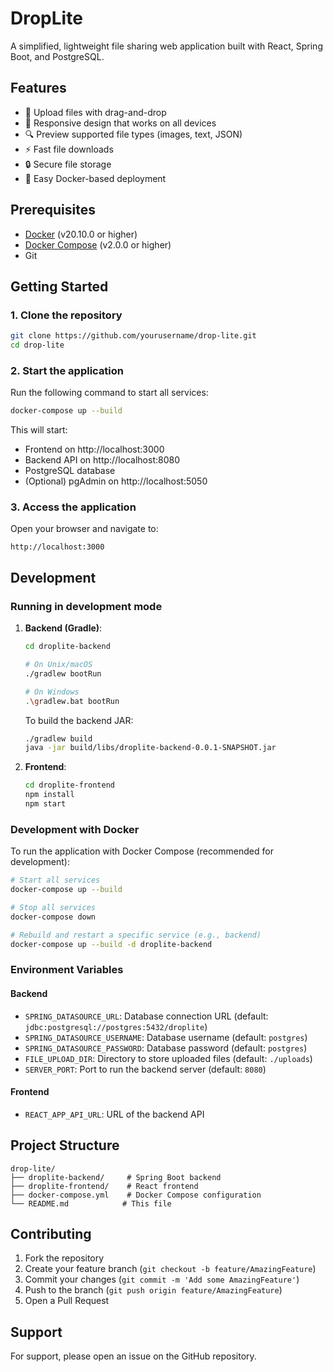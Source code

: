 # DropLite

A simplified, lightweight file sharing web application built with React, Spring Boot, and PostgreSQL.

## Features

- 📁 Upload files with drag-and-drop
- 📱 Responsive design that works on all devices
- 🔍 Preview supported file types (images, text, JSON)
- ⚡ Fast file downloads
- 🔒 Secure file storage
- 🐳 Easy Docker-based deployment

## Prerequisites

- [Docker](https://docs.docker.com/get-docker/) (v20.10.0 or higher)
- [Docker Compose](https://docs.docker.com/compose/install/) (v2.0.0 or higher)
- Git

## Getting Started

### 1. Clone the repository

```bash
git clone https://github.com/yourusername/drop-lite.git
cd drop-lite
```

### 2. Start the application

Run the following command to start all services:

```bash
docker-compose up --build
```

This will start:
- Frontend on http://localhost:3000
- Backend API on http://localhost:8080
- PostgreSQL database
- (Optional) pgAdmin on http://localhost:5050

### 3. Access the application

Open your browser and navigate to:

```
http://localhost:3000
```

## Development

### Running in development mode

1. **Backend (Gradle)**:
   ```bash
   cd droplite-backend
   
   # On Unix/macOS
   ./gradlew bootRun
   
   # On Windows
   .\gradlew.bat bootRun
   ```

   To build the backend JAR:
   ```bash
   ./gradlew build
   java -jar build/libs/droplite-backend-0.0.1-SNAPSHOT.jar
   ```

2. **Frontend**:
   ```bash
   cd droplite-frontend
   npm install
   npm start
   ```

### Development with Docker

To run the application with Docker Compose (recommended for development):

```bash
# Start all services
docker-compose up --build

# Stop all services
docker-compose down

# Rebuild and restart a specific service (e.g., backend)
docker-compose up --build -d droplite-backend
```

### Environment Variables

#### Backend
- `SPRING_DATASOURCE_URL`: Database connection URL (default: `jdbc:postgresql://postgres:5432/droplite`)
- `SPRING_DATASOURCE_USERNAME`: Database username (default: `postgres`)
- `SPRING_DATASOURCE_PASSWORD`: Database password (default: `postgres`)
- `FILE_UPLOAD_DIR`: Directory to store uploaded files (default: `./uploads`)
- `SERVER_PORT`: Port to run the backend server (default: `8080`)

#### Frontend
- `REACT_APP_API_URL`: URL of the backend API

## Project Structure

```
drop-lite/
├── droplite-backend/     # Spring Boot backend
├── droplite-frontend/    # React frontend
├── docker-compose.yml    # Docker Compose configuration
└── README.md            # This file
```

## Contributing

1. Fork the repository
2. Create your feature branch (`git checkout -b feature/AmazingFeature`)
3. Commit your changes (`git commit -m 'Add some AmazingFeature'`)
4. Push to the branch (`git push origin feature/AmazingFeature`)
5. Open a Pull Request

## Support

For support, please open an issue on the GitHub repository.
